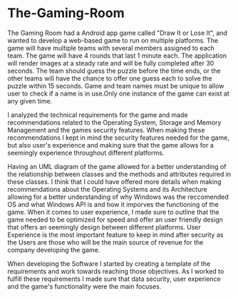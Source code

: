 # The-Gaming-Room

The Gaming Room had a Android app game called "Draw It or Lose It", and wanted to develop a web-based game to run on multiple platforms. The game will have multiple teams with several members assigned to each team. The game will have 4 rounds that last 1 minute each. The application will render images at a steady rate and will be fully completed after 30 seconds. The team should guess the puzzle before the time ends, or the other teams will have the chance to offer one guess each to solve the puzzle within 15 seconds.	Game and team names must be unique to allow user to check if a name is in use.Only one instance of the game can exist at any given time.

I analyzed the technical requirements for the game and made recommendations related to the Operating System, Storage and Memory Management and the games security features. When making these recommendations I kept in mind the security features needed for the game, but also user's experience and making sure that the game allows for a seemingly experience throughout different platforms. 

Having an UML diagram of the game allowed for a better understanding of the relationship between classes and the methods and attributes required in these classes. I think that I could have offered more details when making recommendations about the Operating Systems and its Architecture allowing for a better understanding of why Windows was the reccomended OS and what Windows API is and how it imporves the functioning of the game. When it comes to user experience, I made sure to outline that the game needed to be optimized for speed and offer an user friendly design that offers an seemingly design between different platforms. User Experience is the most important feature to keep in mind after security as the Users are those who will be the main source of revenue for the company developing the game.

When developing the Software I started by creating a template of the requirements and work towards reaching those objectives. As I worked to fulfill these requirements I made sure that data security, user experience and the game's functionality were the main focuses. 




